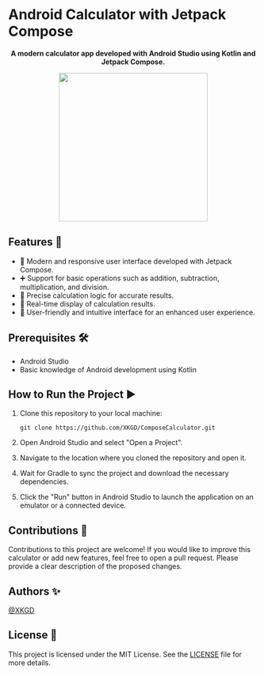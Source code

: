 # Android Calculator with Jetpack Compose

<p align="center">
  <strong>A modern calculator app developed with Android Studio using Kotlin and Jetpack Compose.</strong>
</p>

<p align="center">
  <img src="https://imgur.com/zat8bzu.jpeg" width="300" />
</p>

## Features 🚀

- 🎨 Modern and responsive user interface developed with Jetpack Compose.
- ➕ Support for basic operations such as addition, subtraction, multiplication, and division.
- 🔢 Precise calculation logic for accurate results.
- 🔄 Real-time display of calculation results.
- 🌈 User-friendly and intuitive interface for an enhanced user experience.

## Prerequisites 🛠️

- Android Studio
- Basic knowledge of Android development using Kotlin

## How to Run the Project ▶️

1. Clone this repository to your local machine:

   ```shell
   git clone https://github.com/XKGD/ComposeCalculator.git

2. Open Android Studio and select "Open a Project".
3. Navigate to the location where you cloned the repository and open it.
4. Wait for Gradle to sync the project and download the necessary dependencies.
5. Click the "Run" button in Android Studio to launch the application on an emulator or a connected device.

## Contributions 🤝

Contributions to this project are welcome! If you would like to improve this calculator or add new features, feel free to open a pull request. Please provide a clear description of the proposed changes.

## Authors ✨

[@XKGD](https://github.com/XKGD)

## License 📄

This project is licensed under the MIT License. See the [LICENSE](LICENSE) file for more details.
